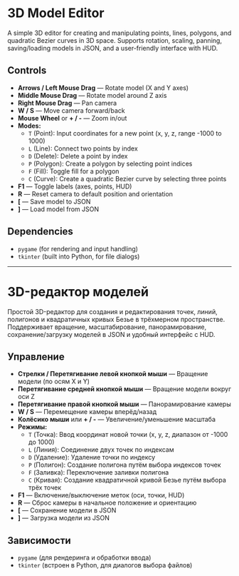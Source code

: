 # 3D Model Editor

A simple 3D editor for creating and manipulating points, lines, polygons, and quadratic Bezier curves in 3D space. Supports rotation, scaling, panning, saving/loading models in JSON, and a user-friendly interface with HUD.

## Controls

- **Arrows / Left Mouse Drag** — Rotate model (X and Y axes)
- **Middle Mouse Drag** — Rotate model around Z axis
- **Right Mouse Drag** — Pan camera
- **W / S** — Move camera forward/back
- **Mouse Wheel** or **+ / -** — Zoom in/out
- **Modes:**
  - `T` (Point): Input coordinates for a new point (x, y, z, range -1000 to 1000)
  - `L` (Line): Connect two points by index
  - `D` (Delete): Delete a point by index
  - `P` (Polygon): Create a polygon by selecting point indices
  - `F` (Fill): Toggle fill for a polygon
  - `C` (Curve): Create a quadratic Bezier curve by selecting three points
- **F1** — Toggle labels (axes, points, HUD)
- **R** — Reset camera to default position and orientation
- **[** — Save model to JSON
- **]** — Load model from JSON

## Dependencies

- `pygame` (for rendering and input handling)
- `tkinter` (built into Python, for file dialogs)

---

# 3D-редактор моделей

Простой 3D-редактор для создания и редактирования точек, линий, полигонов и квадратичных кривых Безье в трёхмерном пространстве. Поддерживает вращение, масштабирование, панорамирование, сохранение/загрузку моделей в JSON и удобный интерфейс с HUD.

## Управление

- **Стрелки / Перетягивание левой кнопкой мыши** — Вращение модели (по осям X и Y)
- **Перетягивание средней кнопкой мыши** — Вращение модели вокруг оси Z
- **Перетягивание правой кнопкой мыши** — Панорамирование камеры
- **W / S** — Перемещение камеры вперёд/назад
- **Колёсико мыши** или **+ / -** — Увеличение/уменьшение масштаба
- **Режимы:**
  - `T` (Точка): Ввод координат новой точки (x, y, z, диапазон от -1000 до 1000)
  - `L` (Линия): Соединение двух точек по индексам
  - `D` (Удаление): Удаление точки по индексу
  - `P` (Полигон): Создание полигона путём выбора индексов точек
  - `F` (Заливка): Переключение заливки полигона
  - `C` (Кривая): Создание квадратичной кривой Безье путём выбора трёх точек
- **F1** — Включение/выключение меток (оси, точки, HUD)
- **R** — Сброс камеры в начальное положение и ориентацию
- **[** — Сохранение модели в JSON
- **]** — Загрузка модели из JSON

## Зависимости

- `pygame` (для рендеринга и обработки ввода)
- `tkinter` (встроен в Python, для диалогов выбора файлов)
